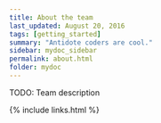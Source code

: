 ```yaml
---
title: About the team
last_updated: August 20, 2016
tags: [getting_started]
summary: "Antidote coders are cool."
sidebar: mydoc_sidebar
permalink: about.html
folder: mydoc
---
```


TODO: Team description

{% include links.html %}
